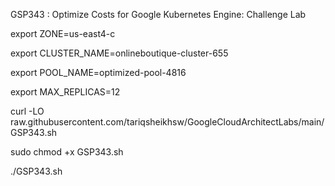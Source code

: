 GSP343 :  Optimize Costs for Google Kubernetes Engine: Challenge Lab 

export ZONE=us-east4-c

export CLUSTER_NAME=onlineboutique-cluster-655

export POOL_NAME=optimized-pool-4816

export MAX_REPLICAS=12

curl -LO raw.githubusercontent.com/tariqsheikhsw/GoogleCloudArchitectLabs/main/GSP343.sh

sudo chmod +x GSP343.sh

./GSP343.sh
